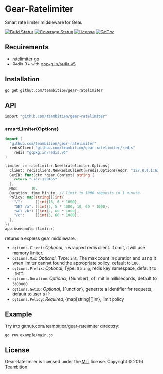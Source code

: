 Gear-Ratelimiter
=====
Smart rate limiter middleware for Gear.

[![Build Status](http://img.shields.io/travis/teambition/gear-ratelimiter.svg?style=flat-square)](https://travis-ci.org/teambition/gear-ratelimiter)
[![Coverage Status](http://img.shields.io/coveralls/teambition/gear-ratelimiter.svg?style=flat-square)](https://coveralls.io/r/teambition/gear-ratelimiter)
[![License](http://img.shields.io/badge/license-mit-blue.svg?style=flat-square)](https://raw.githubusercontent.com/teambition/gear-ratelimiter/master/LICENSE)
[![GoDoc](http://img.shields.io/badge/go-documentation-blue.svg?style=flat-square)](http://godoc.org/github.com/teambition/gear-ratelimiter)

## Requirements

- [ratelimiter-go](https://github.com/teambition/ratelimiter-go)
- Redis 3+ with  [gopkg.in/redis.v5](gopkg.in/redis.v5)

## Installation

```bash
go get github.com/teambition/gear-ratelimiter
```

## API

```bash
import "github.com/teambition/gear-ratelimiter"
```

### smartLimiter(Options)

```go
import (
  "github.com/teambition/gear-ratelimiter"
  redisClient "github.com/teambition/gear-ratelimiter/redis"
	redis "gopkg.in/redis.v5"
)

limiter := ratelimiter.New(&ratelimiter.Options{
  Client: redisClient.NewRedisClient(&redis.Options{Addr: "127.0.0.1:6379"})
  GetID: func(ctx *gear.Context) string {
    return "user-123465"
  },
  Max:      10,
  Duration: time.Minute, // limit to 1000 requests in 1 minute.
  Policy: map[string][]int{
    "/":      []int{16, 6 * 1000},
    "GET /a": []int{3, 5 * 1000, 10, 60 * 1000},
    "GET /b": []int{5, 60 * 1000},
    "/c":     []int{6, 60 * 1000},
  },
})
app.UseHandler(limiter)
```

returns a express gear middleware.

- `options.Client`: *Optional*, a wrapped redis client. if omit, it will use memory limiter.
- `options.Max`: *Optional*, Type: `int`, The max count in duration and using it when limiter cannot found the appropriate policy, default to `100`.
- `options.Prefix`: *Optional*, Type: `String`, redis key namespace, default to `LIMIT`.
- `options.Duration`: *Optional*, {Number}, of limit in milliseconds, default to `3600000`
- `options.GetID`: *Optional*, {Function}, generate a identifier for requests, default to user's IP
- `options.Policy`: *Required*, {map[string][]int}, limit policy

## Example

Try into github.com/teambition/gear-ratelimiter directory:

```bash
go run example/main.go
```

## License
Gear-Ratelimiter is licensed under the [MIT](https://github.com/teambition/gear-ratelimiter/blob/master/LICENSE) license.
Copyright &copy; 2016 [Teambition](https://www.teambition.com).

